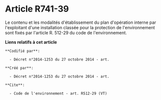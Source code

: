 # Article R741-39

Le contenu et les modalités d'établissement du plan d'opération interne par l'exploitant d'une installation classée pour la
protection de l'environnement sont fixés par l'article R. 512-29 du code de l'environnement.

**Liens relatifs à cet article**

	**Codifié par**:

	  - Décret n°2014-1253 du 27 octobre 2014 - art.

	**Créé par**:

	  - Décret n°2014-1253 du 27 octobre 2014 - art.

	**Cite**:

	  - Code de l'environnement - art. R512-29 (VT)
